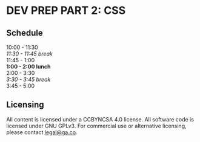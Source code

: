 # DEV PREP PART 2: CSS

## Schedule

10:00 - 11:30    
<em>11:30 - 11:45 break</em>  
11:45 - 1:00   
<strong>1:00 - 2:00 lunch </strong>  
2:00 - 3:30   
<em>3:30 - 3:45 break</em>  
3:45 - 5:00  

## Licensing
All content is licensed under a CC­BY­NC­SA 4.0 license.
All software code is licensed under GNU GPLv3. For commercial use or alternative licensing, please contact legal@ga.co.